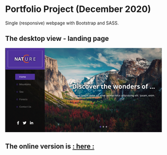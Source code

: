 # Portfolio Project (December 2020)

Single (responsive) webpage with Bootstrap and SASS.


## The desktop view - landing page

![The overview](./images/mockup.png "The general overview")


## The online version is  [: here :](https://alina-de.github.io/Portfolio_Amazing_Nature/)
